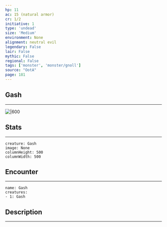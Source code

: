```yaml
---
hp: 11
ac: 15 (natural armor)
cr: 1/2
initiative: 1
type: 'undead'    
size: 'Medium'
environment: None
alignment: neutral evil
legendary: False
lair: False
mythic: False
regional: False
tags: ['monster', 'monster/gnoll']
source: "OotA"
page: 181
---
```


## Gash
---

![|600](D:/Program%20Files/5e.tools/img/bestiary/OotA/Gash.jpg)

## Stats
---

```statblock
creature: Gash
image: None
columnHeight: 500
columnWidth: 500
```

## Encounter
---

```encounter-table
name: Gash
creatures:
- 1: Gash
```

## Description
---




